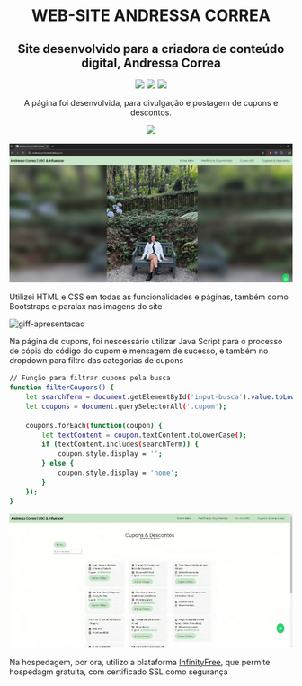 <h1 align="center">WEB-SITE ANDRESSA CORREA</h1>

<h2 align="center">Site desenvolvido para a criadora de conteúdo digital, Andressa Correa</h2>

<p align="center">
  <img src="https://img.shields.io/badge/HTML5-E34F26?style=for-the-badge&logo=html5&logoColor=white" />
  <img src="https://img.shields.io/badge/CSS3-1572B6?style=for-the-badge&logo=css3&logoColor=white" />
  <img src="https://img.shields.io/badge/JavaScript-F7DF1E?style=for-the-badge&logo=javascript&logoColor=black" />
</p>
<p align="center">A página foi desenvolvida, para divulgação e postagem de cupons e descontos.</p>

<p align="center">
    <a href="https://andressacorrea.lovestoblog.com">
        <img src=https://img.shields.io/badge/📱Visite_o_Site-000?style=for-the-badge&logo=project />
    </a>
</p>


![print-home](./assets/img/Captura%20de%20tela%202025-02-18%20113205.png)

Utilizei HTML e CSS em todas as funcionalidades e páginas, também como Bootstraps e paralax nas imagens do site

![giff-apresentacao](./assets/videos/gif-readme1.gif)

Na página de cupons, foi nescessário utilizar Java Script para o processo de cópia do código do cupom e mensagem de sucesso, e também no dropdown para filtro das categorias de cupons

```bash
// Função para filtrar cupons pela busca
function filterCoupons() {
    let searchTerm = document.getElementById('input-busca').value.toLowerCase();
    let coupons = document.querySelectorAll('.cupom');

    coupons.forEach(function(coupon) {
        let textContent = coupon.textContent.toLowerCase();
        if (textContent.includes(searchTerm)) {
            coupon.style.display = ''; 
        } else {
            coupon.style.display = 'none'; 
        }
    });
}
```

![giff-apresentacao](./assets/videos/gif-readme2.gif)

Na hospedagem, por ora, utilizo a plataforma [InfinityFree](https://dash.infinityfree.com/), que permite hospedagm gratuita, com certificado SSL como segurança






